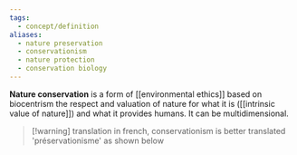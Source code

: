 ```yaml
---
tags:
  - concept/definition
aliases:
  - nature preservation
  - conservationism
  - nature protection
  - conservation biology
---
```

**Nature conservation** is a form of [[environmental ethics]] based on biocentrism the respect and valuation of nature for what it is ([[intrinsic value of nature]]) and what it provides humans. It can be multidimensional.

>[!warning] translation
>in french, conservationism is better translated 'préservationisme' as shown below
